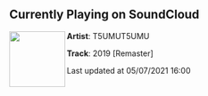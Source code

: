 ## Currently Playing on SoundCloud

[<img align="left" width="100" src="https://i1.sndcdn.com/artworks-000391192791-fcdssj-t500x500.jpg">](https://soundcloud.com/tsumutsumu/2019a)

**Artist**: T5UMUT5UMU 

**Track**: 2019 [Remaster]

Last updated at 05/07/2021 16:00
